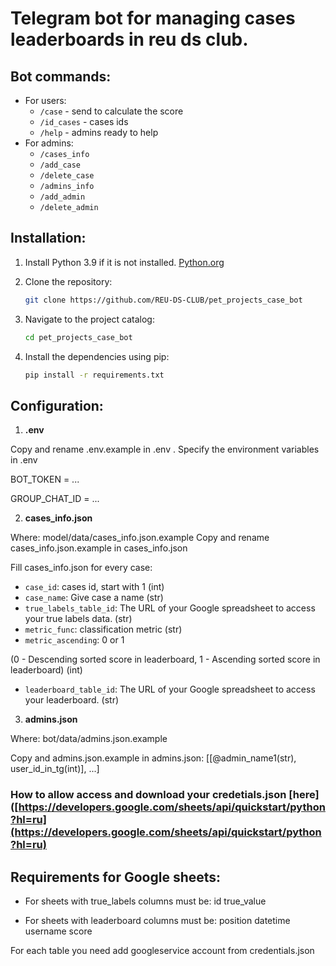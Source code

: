 # Telegram bot for managing cases leaderboards in reu ds club.


## Bot commands:
- For users:
  - `/case` - send to calculate the score
  - `/id_cases` - cases ids
  - `/help` - admins ready to help
- For admins:
  - `/cases_info` 
  - `/add_case` 
  - `/delete_case` 
  - `/admins_info` 
  - `/add_admin` 
  - `/delete_admin` 

## Installation:
1. Install Python 3.9 if it is not installed. [Python.org](https://www.python.org/downloads/)

2. Clone the repository:

   ```bash
   git clone https://github.com/REU-DS-CLUB/pet_projects_case_bot

3. Navigate to the project catalog:

   ```bash
   cd pet_projects_case_bot

4. Install the dependencies using pip:

   ```bash
   pip install -r requirements.txt

## Configuration:
1. **.env**

Copy and rename .env.example in .env . Specify the environment variables in .env

BOT_TOKEN = ...

GROUP_CHAT_ID = ...

2. **cases_info.json**

Where: model/data/cases_info.json.example
Copy and rename cases_info.json.example in cases_info.json

Fill cases_info.json for every case:
 - `case_id`: cases id, start with 1 (int)
 - `case_name`: Give case a name (str)
 - `true_labels_table_id`: The URL of your Google spreadsheet to access your true labels data. (str)
 - `metric_func`: classification metric (str)
 - `metric_ascending`: 0 or 1 

(0 - Descending sorted score in leaderboard, 1 - Ascending sorted score in leaderboard) (int)
 - `leaderboard_table_id`: The URL of your Google spreadsheet to access your leaderboard. (str)

3. **admins.json**

Where: bot/data/admins.json.example

Copy and admins.json.example in admins.json:
[[@admin_name1(str), user_id_in_tg(int)], ...]


### How to allow access and download your credetials.json [here]([https://developers.google.com/sheets/api/quickstart/python?hl=ru](https://developers.google.com/sheets/api/quickstart/python?hl=ru)


## Requirements for Google sheets:
- For sheets with true_labels columns must be:
id	true_value


- For sheets with leaderboard columns must be:
position	datetime	username	score

For each table you need add googleservice account from credentials.json


